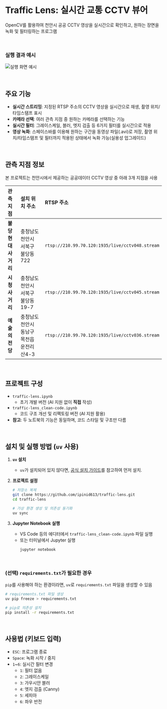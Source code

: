 # Traffic Lens: 실시간 교통 CCTV 뷰어

OpenCV를 활용하여 천안시 공공 CCTV 영상을 실시간으로 확인하고, 원하는 장면을 녹화 및 필터링하는 프로그램

<br>

### 실행 결과 예시
![실행 화면 예시](https://github.com/user-attachments/assets/e86c69b6-9858-44f9-aa57-c9643544ba72)

<br>

## 주요 기능

-   **실시간 스트리밍**: 지정된 RTSP 주소의 CCTV 영상을 실시간으로 재생, 촬영 위치/타임스탬프 표시
-   **카메라 선택**: 여러 관측 지점 중 원하는 카메라를 선택하는 기능
-   **실시간 필터**: 그레이스케일, 블러, 엣지 검출 등 6가지 필터를 실시간으로 적용
-   **영상 녹화**: 스페이스바를 이용해 원하는 구간을 동영상 파일(.avi)로 저장, 촬영 위치/타임스탬프 및 필터까지 적용된 상태에서 녹화 가능(실용성 업그레이드)

<br>

## 관측 지점 정보

본 프로젝트는 천안시에서 제공하는 공공데이터 CCTV 영상 중 아래 3개 지점을 사용

| 관측 지점 | 설치 위치 주소 | RTSP 주소 |
| :--- | :--- | :--- |
| **불당현대 사거리** | 충청남도 천안시 서북구 불당동 722 | `rtsp://210.99.70.120:1935/live/cctv048.stream` |
| **시청 사거리** | 충청남도 천안시 서북구 불당동 19-7 | `rtsp://210.99.70.120:1935/live/cctv045.stream` |
| **예술의 전당** | 충청남도 천안시 동남구 목천읍 운전리 산4-3 | `rtsp://210.99.70.120:1935/live/cctv036.stream` |

<br>

## 프로젝트 구성

-   `traffic-lens.ipynb`
    -   초기 개발 버전 (AI 지원 없이 **직접** 작성)
-   `traffic-lens_clean-code.ipynb`
    -   코드 구조 개선 및 리팩토링 버전 (AI 지원 활용)
-   **참고**: 두 노트북의 기능은 동일하며, 코드 스타일 및 구조만 다름

<br>

## 설치 및 실행 방법 (`uv` 사용)

1.  **`uv` 설치**
    -   `uv`가 설치되어 있지 않다면, [공식 설치 가이드](https://github.com/astral-sh/uv#installation)를 참고하여 먼저 설치.

2.  **프로젝트 설정**
    ```bash
    # 저장소 복제
    git clone https://github.com/ipinid613/traffic-lens.git
    cd traffic-lens

    # 가상 환경 생성 및 의존성 동기화
    uv sync
    ```

3.  **Jupyter Notebook 실행**
    -   VS Code 등의 에디터에서 `traffic-lens_clean-code.ipynb` 파일 실행
    -   또는 터미널에서 Jupyter 실행
        ```bash
        jupyter notebook
        ```

<br>

### (선택) `requirements.txt`가 필요한 경우

`pip`를 사용해야 하는 환경이라면, `uv`로 `requirements.txt` 파일을 생성할 수 있음

```bash
# requirements.txt 파일 생성
uv pip freeze > requirements.txt

# pip로 의존성 설치
pip install -r requirements.txt
```

<br>

## 사용법 (키보드 입력)

-   `ESC`: 프로그램 종료
-   `Space`: 녹화 시작 / 중지
-   `1`~`6`: 실시간 필터 변경
    -   `1`: 필터 없음
    -   `2`: 그레이스케일
    -   `3`: 가우시안 블러
    -   `4`: 엣지 검출 (Canny)
    -   `5`: 세피아
    -   `6`: 좌우 반전
